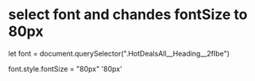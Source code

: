 # select font and chandes fontSize to 80px
let font = document.querySelector(".HotDealsAll__Heading__2fIbe")

font.style.fontSize = "80px"
'80px'